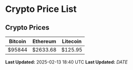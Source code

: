# Crypto Price List

## Crypto Prices
| Bitcoin | Ethereum | Litecoin |
| ------- | -------- | -------- |
| $95844 | $2633.68 | $125.95 |
**Last Updated:** 2025-02-13 18:40 UTC
**Last Updated:** $DATE$

